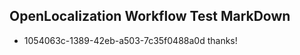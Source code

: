 ## OpenLocalization Workflow Test MarkDown
* 1054063c-1389-42eb-a503-7c35f0488a0d 
thanks!<!--HONumber=Mar16_HO4-->
